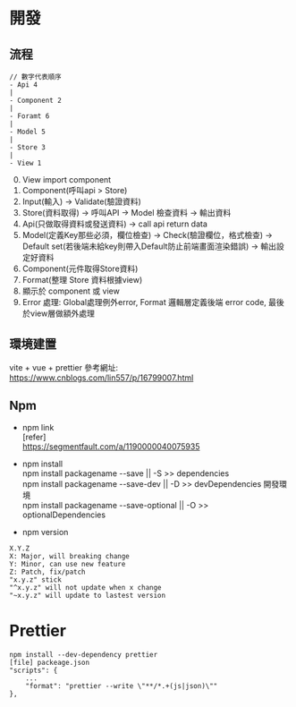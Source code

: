 # 開發

## 流程
```
// 數字代表順序
- Api 4
|
- Component 2
|
- Foramt 6
|
- Model 5
|
- Store 3
|
- View 1
```
0. View import component
1. Component(呼叫api > Store)
2. Input(輸入) -> Validate(驗證資料)
3. Store(資料取得) -> 呼叫API -> Model 檢查資料 -> 輸出資料
4. Api(只做取得資料或發送資料) -> call api return data
5. Model(定義Key那些必須，欄位檢查) -> Check(驗證欄位，格式檢查) -> Default set(若後端未給key則帶入Default防止前端畫面渲染錯誤) -> 輸出設定好資料
6. Component(元件取得Store資料)
7. Format(整理 Store 資料根據view)
8. 顯示於 component 或 view
9. Error 處理: Global處理例外error, Format 邏輯層定義後端 error code, 最後於view層做額外處理
## 環境建置

vite + vue + prettier
參考網址: https://www.cnblogs.com/lin557/p/16799007.html

## Npm

- npm link<br>
[refer]<br>https://segmentfault.com/a/1190000040075935

- npm install<br>
npm install packagename --save || -S >> dependencies <br>
npm install packagename --save-dev || -D >> devDependencies 開發環境<br>
npm install packagename --save-optional || -O >> optionalDependencies<br>

- npm version<br>
```
X.Y.Z
X: Major, will breaking change
Y: Minor, can use new feature
Z: Patch, fix/patch
"x.y.z" stick
"^x.y.z" will not update when x change
"~x.y.z" will update to lastest version
```
# Prettier
```
npm install --dev-dependency prettier
[file] packeage.json
"scripts": {
    ...
    "format": "prettier --write \"**/*.+(js|json)\""
},
```